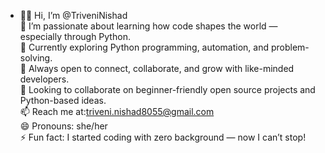 - 👋👋 Hi, I’m @TriveniNishad  
👀 I’m passionate about learning how code shapes the world — especially through Python.  
🌱 Currently exploring Python programming, automation, and problem-solving.  
💬 Always open to connect, collaborate, and grow with like-minded developers.  
💞️ Looking to collaborate on beginner-friendly open source projects and Python-based ideas.  
📫 Reach me at:triveni.nishad8055@gmail.com  
😄 Pronouns: she/her   
⚡ Fun fact: I started coding with zero background — now I can’t stop!  


<!---
TriveniNishad/TriveniNishad is a ✨ special ✨ repository because its `README.md` (this file) appears on your GitHub profile.
You can click the Preview link to take a look at your changes.
--->

